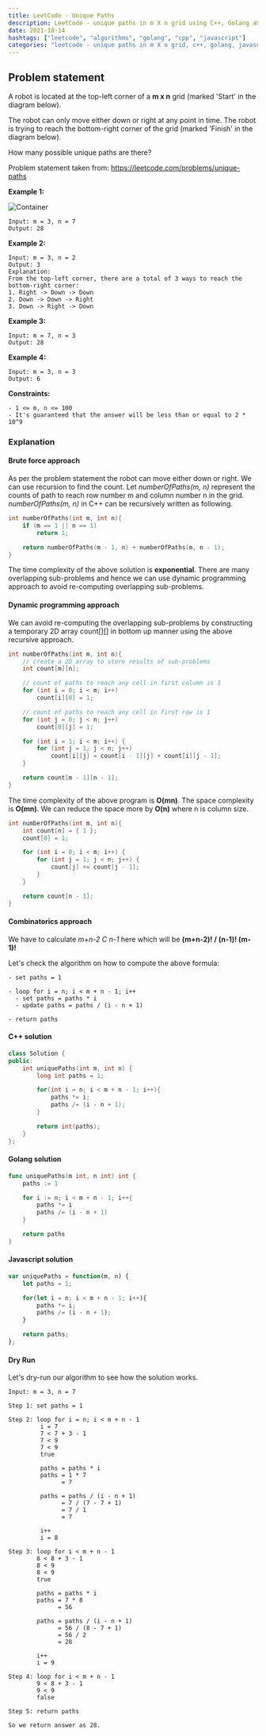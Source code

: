 ```yaml
---
title: LeetCode - Unique Paths
description: LeetCode - unique paths in m X n grid using C++, Golang and Javascript.
date: 2021-10-14
hashtags: ["leetcode", "algorithms", "golang", "cpp", "javascript"]
categories: "leetcode - unique paths in m X n grid, c++, golang, javascript"
---
```


## Problem statement

A robot is located at the top-left corner of a **m x n** grid (marked 'Start' in the diagram below).

The robot can only move either down or right at any point in time. The robot is trying to reach the bottom-right corner of the grid (marked 'Finish' in the diagram below).

How many possible unique paths are there?

Problem statement taken from: <a href='https://leetcode.com/problems/unique-paths' target='_blank'>https://leetcode.com/problems/unique-paths</a>

**Example 1:**

![Container](./../unique-paths.png)

```
Input: m = 3, n = 7
Output: 28
```

**Example 2:**

```
Input: m = 3, n = 2
Output: 3
Explanation:
From the top-left corner, there are a total of 3 ways to reach the bottom-right corner:
1. Right -> Down -> Down
2. Down -> Down -> Right
3. Down -> Right -> Down
```

**Example 3:**

```
Input: m = 7, n = 3
Output: 28
```

**Example 4:**

```
Input: m = 3, n = 3
Output: 6
```

**Constraints:**

```
- 1 <= m, n <= 100
- It's guaranteed that the answer will be less than or equal to 2 * 10^9
```

### Explanation

#### Brute force approach

As per the problem statement the robot can move either down or right.
We can use recursion to find the count.
Let *numberOfPaths(m, n)* represent the counts of path to reach
row number m and column number n in the grid.
*numberOfPaths(m, n)* in C++ can be recursively written as following.

```cpp
int numberOfPaths(int m, int n){
    if (m == 1 || n == 1)
        return 1;

    return numberOfPaths(m - 1, n) + numberOfPaths(m, n - 1);
}
```

The time complexity of the above solution is **exponential**.
There are many overlapping sub-problems and hence we can use
dynamic programming approach to avoid re-computing
overlapping sub-problems.

#### Dynamic programming approach

We can avoid re-computing the overlapping sub-problems by
constructing a temporary 2D array count[][] in bottom up manner
using the above recursive approach.

```cpp
int numberOfPaths(int m, int n){
    // create a 2D array to store results of sub-problems
    int count[m][n];

    // count of paths to reach any cell in first column is 1
    for (int i = 0; i < m; i++)
        count[i][0] = 1;

    // count of paths to reach any cell in first row is 1
    for (int j = 0; j < n; j++)
        count[0][j] = 1;

    for (int i = 1; i < m; i++) {
        for (int j = 1; j < n; j++)
            count[i][j] = count[i - 1][j] + count[i][j - 1];
    }

    return count[m - 1][n - 1];
}
```

The time complexity of the above program is **O(mn)**.
The space complexity is **O(mn)**.
We can reduce the space more by **O(n)** where n is column size.

```cpp
int numberOfPaths(int m, int n){
    int count[n] = { 1 };
    count[0] = 1;

    for (int i = 0; i < m; i++) {
        for (int j = 1; j < n; j++) {
            count[j] += count[j - 1];
        }
    }

    return count[n - 1];
}
```

#### Combinatorics approach

We have to calculate *m+n-2 C n-1* here which will be **(m+n-2)! / (n-1)! (m-1)!**

Let's check the algorithm on how to compute the above formula:

```
- set paths = 1

- loop for i = n; i < m + n - 1; i++
  - set paths = paths * i
  - update paths = paths / (i - n + 1)

- return paths
```

#### C++ solution

```cpp
class Solution {
public:
    int uniquePaths(int m, int n) {
        long int paths = 1;

        for(int i = n; i < m + n - 1; i++){
            paths *= i;
            paths /= (i - n + 1);
        }

        return int(paths);
    }
};
```

#### Golang solution

```go
func uniquePaths(m int, n int) int {
    paths := 1

    for i := n; i < m + n - 1; i++{
        paths *= i
        paths /= (i - n + 1)
    }

    return paths
}
```

#### Javascript solution

```javascript
var uniquePaths = function(m, n) {
    let paths = 1;

    for(let i = n; i < m + n - 1; i++){
        paths *= i;
        paths /= (i - n + 1);
    }

    return paths;
};
```

#### Dry Run

Let's dry-run our algorithm to see how the solution works.

```
Input: m = 3, n = 7

Step 1: set paths = 1

Step 2: loop for i = n; i < m + n - 1
         i = 7
         7 < 7 + 3 - 1
         7 < 9
         7 < 9
         true

         paths = paths * i
         paths = 1 * 7
               = 7

         paths = paths / (i - n + 1)
               = 7 / (7 - 7 + 1)
               = 7 / 1
               = 7

         i++
         i = 8

Step 3: loop for i < m + n - 1
        8 < 8 + 3 - 1
        8 < 9
        8 < 9
        true

        paths = paths * i
        paths = 7 * 8
              = 56

        paths = paths / (i - n + 1)
              = 56 / (8 - 7 + 1)
              = 56 / 2
              = 28

        i++
        i = 9

Step 4: loop for i < m + n - 1
        9 < 8 + 3 - 1
        9 < 9
        false

Step 5: return paths

So we return answer as 28.
```

